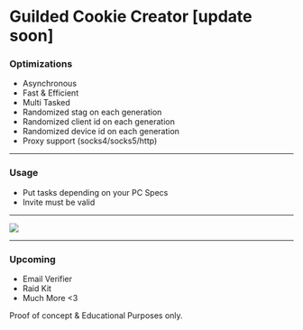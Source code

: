 # Guilded Cookie Creator [update soon]

### **Optimizations**
- Asynchronous
- Fast & Efficient
- Multi Tasked
- Randomized stag on each generation
- Randomized client id on each generation
- Randomized device id on each generation
- Proxy support (socks4/socks5/http)

---------------------------------------

### **Usage**
- Put tasks depending on your PC Specs
- Invite must be valid

---------------------------------------

<img src="https://media.discordapp.net/attachments/923861758324670495/927512448012013638/Screenshot_68.png?width=854&height=484"/>

---------------------------------------
### **Upcoming**
- Email Verifier
- Raid Kit
- Much More <3

Proof of concept & Educational Purposes only.

